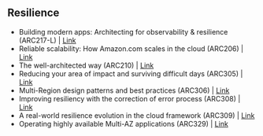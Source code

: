 ## Resilience

- Building modern apps: Architecting for observability & resilience (ARC217-L) | [Link](https://www.youtube.com/watch?v=GamnNc6ZMew&list=PL64f1uwok5an6QiAjq9PXu0nd8b39vtUq&index=1&pp=iAQB)
- Reliable scalability: How Amazon.com scales in the cloud (ARC206) | [Link](https://www.youtube.com/watch?v=QeW9wCB36ck&list=PL64f1uwok5an6QiAjq9PXu0nd8b39vtUq&index=2&pp=iAQB)
- The well-architected way (ARC210) | [Link](https://www.youtube.com/watch?v=nOKvA8HykW8&list=PL64f1uwok5an6QiAjq9PXu0nd8b39vtUq&index=3&pp=iAQB)
- Reducing your area of impact and surviving difficult days (ARC305) | [Link](https://www.youtube.com/watch?v=R6GSiliLfJU&list=PL64f1uwok5an6QiAjq9PXu0nd8b39vtUq&index=4&pp=iAQB)
- Multi-Region design patterns and best practices (ARC306) | [Link](https://www.youtube.com/watch?v=ilgpzlE7Hds&list=PL64f1uwok5an6QiAjq9PXu0nd8b39vtUq&index=5&pp=iAQB)
- Improving resiliency with the correction of error process (ARC308) | [Link](https://www.youtube.com/watch?v=Prd2VvSo_p8&list=PL64f1uwok5an6QiAjq9PXu0nd8b39vtUq&index=6&pp=iAQB)
- A real-world resilience evolution in the cloud framework (ARC309) | [Link](https://www.youtube.com/watch?v=OoakxhLxue8&list=PL64f1uwok5an6QiAjq9PXu0nd8b39vtUq&index=7&pp=iAQB)
- Operating highly available Multi-AZ applications (ARC329) | [Link](https://www.youtube.com/watch?v=mwUV5skJJ0s&list=PL64f1uwok5an6QiAjq9PXu0nd8b39vtUq&index=8&pp=iAQB)